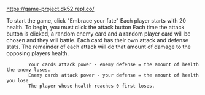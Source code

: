 https://game-project.dk52.repl.co/

 To start the game, click "Embrace your fate"
            Each player starts with 20 health.
            To begin, you must click the attack button
            Each time the attack button is clicked, a random enemy card and a random player card will be chosen and they will battle.
            Each card has their own attack and defense stats. The remainder of each attack will do that amount of damage to the opposing players health. 
            
            Your cards attack power - enemy defense = the amount of health the enemy loses.
            Enemy cards attack power - your defense = the amount of health you lose
            The player whose health reaches 0 first loses.

